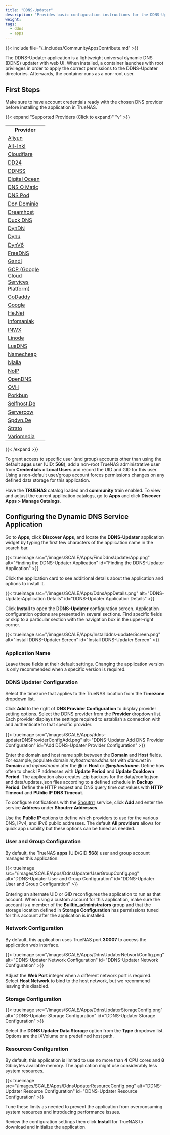 ```yaml
---
title: "DDNS-Updater"
description: "Provides basic configuration instructions for the DDNS-Updater application."
weight:
tags:
  - ddns
  - apps
---
```


{{< include file="/_includes/CommunityAppsContribute.md" >}}

The DDNS-Updater application is a lightweight universal dynamic DNS (DDNS) updater with web UI.
When installed, a container launches with root privileges in order to apply the correct permissions to the DDNS-Updater directories.
Afterwards, the container runs as a non-root user.

## First Steps

Make sure to have account credentials ready with the chosen DNS provider before installing the application in TrueNAS.

{{< expand "Supported Providers (Click to expand)" "v" >}}

<table class="truetable" style="max-width:25%;">
  <tr><th>Provider</th></tr>
  <tr><td><a href="https://cn.aliyun.com/" target="_blank">Aliyun</a></tr></td>
  <tr><td><a href="https://all-inkl.com/" target="_blank">All-Inkl</a></tr></td>
  <tr><td><a href="https://www.cloudflare.com/dns/" target="_blank">Cloudflare</a></tr></td>
  <tr><td><a href="https://www.domaindiscount24.com/" target="_blank">DD24</a></tr></td>
  <tr><td><a href="https://www.ddnss.de/" target="_blank">DDNSS</a></tr></td>
  <tr><td><a href="https://www.digitalocean.com/" target="_blank">Digital Ocean</a></tr></td>
  <tr><td><a href="https://www.dnsomatic.com/" target="_blank">DNS O Matic</a></tr></td>
  <tr><td><a href="https://www.dnspod.com/" target="_blank">DNS Pod</a></tr></td>
  <tr><td><a href="https://www.dondominio.com/" target="_blank">Don Dominio</a></tr></td>
  <tr><td><a href="https://www.dreamhost.com/" target="_blank">Dreamhost</a></tr></td>
  <tr><td><a href="https://www.duckdns.org/" target="_blank">Duck DNS</a></tr></td>
  <tr><td><a href="https://account.dyn.com/" target="_blank">DynDN</a></tr></td>
  <tr><td><a href="https://www.dynu.com/" target="_blank">Dynu</a></tr></td>
  <tr><td><a href="https://dynv6.com/" target="_blank">DynV6</a></tr></td>
  <tr><td><a href="https://freedns.afraid.org/" target="_blank">FreeDNS</a></tr></td>
  <tr><td><a href="https://www.gandi.net/" target="_blank">Gandi</a></tr></td>
  <tr><td><a href="https://cloud.google.com/gcp" target="_blank">GCP (Google Cloud Services Platform)</a></tr></td>
  <tr><td><a href="https://www.godaddy.com/" target="_blank">GoDaddy</a></tr></td>
  <tr><td><a href="https://developers.google.com/speed/public-dns" target="_blank">Google</a></tr></td>
  <tr><td><a href="https://www.he.net/" target="_blank">He.Net</a></tr></td>
  <tr><td><a href="https://www.infomaniak.com/" target="_blank">Infomaniak</a></tr></td>
  <tr><td><a href="https://www.inwx.com/" target="_blank">INWX</a></tr></td>
  <tr><td><a href="https://www.linode.com/" target="_blank">Linode</a></tr></td>
  <tr><td><a href="http://www.luadns.com/" target="_blank">LuaDNS</a></tr></td>
  <tr><td><a href="https://www.namecheap.com/" target="_blank">Namecheap</a></tr></td>
  <tr><td><a href="https://njal.la/" target="_blank">Njalla</a></tr></td>
  <tr><td><a href="https://www.noip.com/" target="_blank">NoIP</a></tr></td>
  <tr><td><a href="https://www.opendns.com/" target="_blank">OpenDNS</a></tr></td>
  <tr><td><a href="https://www.ovhcloud.com/" target="_blank">OVH</a></tr></td>
  <tr><td><a href="https://porkbun.com/" target="_blank">Porkbun</a></tr></td>
  <tr><td><a href="https://www.selfhost.de/" target="_blank">Selfhost.De</a></tr></td>
  <tr><td><a href="https://www.servercow.de/" target="_blank">Servercow</a></tr></td>
  <tr><td><a href="https://www.spdyn.de/" target="_blank">Spdyn.De</a></tr></td>
  <tr><td><a href="https://www.strato-hosting.co.uk/" target="_blank">Strato</a></tr></td>
  <tr><td><a href="https://www.variomedia.de/" target="_blank">Variomedia</a></tr></td>
</table>

{{< /expand >}}

To grant access to specific user (and group) accounts other than using the default **apps** user (UID: **568**), add a non-root TrueNAS administrative user from **Credentials > Local Users** and record the UID and GID for this user.
Using a non-default user/group account forces permissions changes on any defined data storage for this application.

Have the **TRUENAS** catalog loaded and **community** train enabled.
To view and adjust the current application catalogs, go to **Apps** and click **Discover Apps > Manage Catalogs**.

## Configuring the Dynamic DNS Service Application

Go to **Apps**, click **Discover Apps**, and locate the **DDNS-Updater** application widget by typing the first few characters of the application name in the search bar.

{{< trueimage src="/images/SCALE/Apps/FindDdnsUpdaterApp.png" alt="Finding the DDNS-Updater Application" id="Finding the DDNS-Updater Application" >}}

Click the application card to see additional details about the application and options to install it.

{{< trueimage src="/images/SCALE/Apps/DdnsAppDetails.png" alt="DDNS-UpdaterApplication Details" id="DDNS-Updater Application Details" >}}

Click **Install** to open the **DDNS-Updater** configuration screen.
Application configuration options are presented in several sections.
Find specific fields or skip to a particular section with the navigation box in the upper-right corner.

{{< trueimage src="/images/SCALE/Apps/Installddns-updaterScreen.png" alt="Install DDNS-Updater Screen" id="Install DDNS-Updater Screen" >}}

### Application Name

Leave these fields at their default settings.
Changing the application version is only recommended when a specific version is required.

### DDNS Updater Configuration

Select the timezone that applies to the TrueNAS location from the **Timezone** dropdown list.

Click **Add** to the right of **DNS Provider Configuration** to display provider setting options.
Select the DDNS provider from the **Provider** dropdown list.
Each provider displays the settings required to establish a connection with and authenticate to that specific provider.

{{< trueimage src="/images/SCALE/Apps/ddns-updaterDNSProviderConfigAdd.png" alt="DDNS-Updater Add DNS Provider Configuration" id="Add DDNS-Updater Provider Configuration" >}}

Enter the domain and host name split between the **Domain** and **Host** fields.
For example, populate domain *myhostname.ddns.net* with *ddns.net* in **Domain** and *myhostname* afer the **@** in **Host** or **@*myhostname***.
Define how often to check IP addresses with **Update Period** and **Update Cooldown Period**.
The application also creates <file>.zip</file> backups for the <file>data/config.json</file> and <file>data/updates.json</file> files according to a defined schedule in **Backup Period**.
Define the HTTP request and DNS query time out values with **HTTP Timeout** and **PUblic IP DNS Timeout**.

To configure notifications with the [Shoutrrr](https://containrrr.dev/shoutrrr/0.7/) service, click **Add** and enter the service **Address** under **Shoutrrr Addresses**.

Use the **Public IP** options to define which providers to use for the various DNS, IPv4, and IPv6 public addresses.
The default **All providers** allows for quick app usability but these options can be tuned as needed.

### User and Group Configuration

By default, the TrueNAS **apps** (UID/GID **568**) user and group account manages this application.

{{< trueimage src="/images/SCALE/Apps/DdnsUpdaterUserGroupConfig.png" alt="DDNS-Updater User and Group Configuration" id="DDNS-Updater User and Group Configuration" >}}

Entering an alternate UID or GID reconfigures the application to run as that account.
When using a custom account for this application, make sure the account is a member of the **Builtin_administrators** group and that the storage location defined in **Storage Configuration** has permissions tuned for this account after the application is installed.

### Network Configuration

By default, this application uses TrueNAS port **30007** to access the application web interface.

{{< trueimage src="/images/SCALE/Apps/DdnsUpdaterNetworkConfig.png" alt="DDNS-Updater Network Configuration" id="DDNS-Updater Network Configuration" >}}

Adjust the **Web Port** integer when a different network port is required.
Select **Host Network** to bind to the host network, but we recommend leaving this disabled.

### Storage Configuration

{{< trueimage src="/images/SCALE/Apps/DdnsUpdaterStorageConfig.png" alt="DDNS-Updater Storage Configuration" id="DDNS-Updater Storage Configuration" >}}

Select the **DDNS Updater Data Storage** option from the **Type** dropdown list.
Options are the iXVolume or a predefined host path.

### Resources Configuration

By default, this application is limited to use no more than **4** CPU cores and **8** Gibibytes available memory.
The application might use considerably less system resources.

{{< trueimage src="/images/SCALE/Apps/DdnsUpdaterResourceConfig.png" alt="DDNS-Updater Resource Configuration" id="DDNS-Updater Resource Configuration" >}}

Tune these limits as needed to prevent the application from overconsuming system resources and introducing performance issues.

Review the configuration settings then click **Install** for TrueNAS to download and initialize the application.
